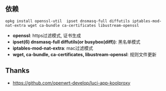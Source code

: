 ## 依赖

```
opkg install openssl-util  ipset dnsmasq-full diffutils iptables-mod-nat-extra wget ca-bundle ca-certificates libustream-openssl
```

- **openssl**: https过滤模式, 证书生成
- **ipset(6) dnsmasq-full diffutils(or busybox(diff))**: 黑名单模式
- **iptables-mod-nat-extra**: mac过滤模式
- **wget, ca-bundle, ca-certificates, libustream-openssl**: 规则文件更新

## Thanks

- https://github.com/openwrt-develop/luci-app-koolproxy
